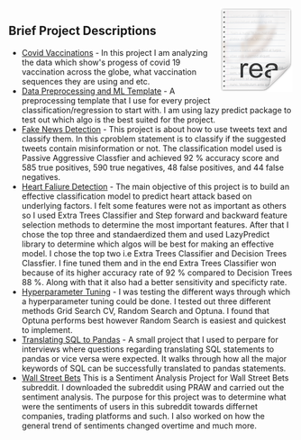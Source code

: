 <img src="icon.png" align="right" />

## Brief Project Descriptions

- [Covid Vaccinations](https://github.com/asad-mahmood/66DaysOfData/tree/main/Covid%20Vaccinations) - In this project I am analyzing the data which show's progess of covid 19 vaccination across the globe, what vaccination sequences they are using and etc.  
- [Data Preprocessing and ML Template](https://github.com/asad-mahmood/66DaysOfData/tree/main/Data%20Preprocessing%20and%20ML%20Template) - A preprocessing template that I use for every project classification/regression to start with. I am using lazy predict package to test out which algo is the best suited for the project.
- [Fake News Detection](https://github.com/asad-mahmood/66DaysOfData/tree/main/Fake%20News%20Detection) - This project is about how to use tweets text and classify them. In this cproblem statement is to classify if the suggested tweets contain misinformation or not. The classification model used is Passive Aggressive Classfier and achieved 92 % accuracy score and 585 true positives, 590 true negatives, 48 false positives, and 44 false negatives.
- [Heart Faliure Detection](https://github.com/asad-mahmood/66DaysOfData/tree/main/Heart%20Failure) - The main objective of this project is to build an effective classification model to predict heart attack based on underlying factors. I felt some features were not as important as others so I used Extra Trees Classifier and Step forward and backward feature selection methods to determine the most important features. After that I chose the top three and standaerdized them and used LazyPredict library to determine which algos will be best for making an effective model. I chose the top two i.e Extra Trees Classifier and Decision Trees Classfier. I fine tuned them and in the end Extra Trees Classifier won because of its higher accuracy rate of 92 % compared to Decision Trees 88 %. Along with that it also had a better sensitivity and specificty rate.
- [Hyperparameter Tuning](https://github.com/asad-mahmood/66DaysOfData/tree/main/Hyperparameter%20tuning) - I was testing the different ways through which a hyperparameter tuning could be done. I tested out three different methods Grid Search CV, Random Search and Optuna. I found that Optuna performs best however Random Search is easiest and quickest to implement.
- [Translating SQL to Pandas](https://github.com/asad-mahmood/66DaysOfData/tree/main/SQL%20to%20Pandas) - A small project that I used to perpare for interviews where questions regarding translating SQL statements to pandas or vice versa were expected. It walks through how all the major keywords of SQL can be successfully translated to pandas statements.
- [Wall Street Bets](https://github.com/asad-mahmood/66DaysOfData/tree/main/Wall%20Street%20Bets) This is a Sentiment Analysis Project for Wall Street Bets subreddit. I downloaded the subreddit using PRAW and carried out the sentiment analysis. The purpose for this project was to determine what were the sentiments of users in this subreddit towards differnet companies, trading platforms and such. I also worked on how the general trend of sentiments changed overtime and much more.
